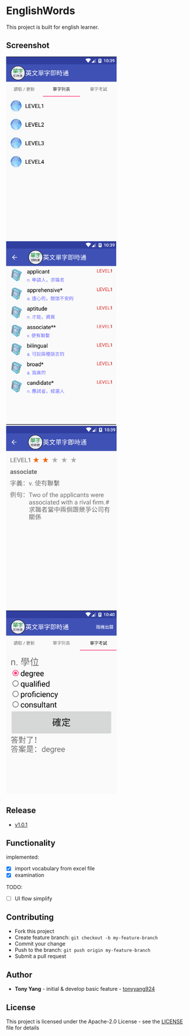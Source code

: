 # EnglishWords

This project is built for english learner.

## Screenshot

<img src="screenshots/1.png" height="500"/>
<img src="screenshots/2.png" height="500"/>

<img src="screenshots/3.png" height="500"/>
<img src="screenshots/4.png" height="500"/>

## Release

* [v1.0.1](https://play.google.com/store/apps/details?id=tw.tonyyang.englishwords)

## Functionality

implemented:

* [x] import vocabulary from excel file
* [x] examination

TODO:

* [ ] UI flow simplify

## Contributing

* Fork this project
* Create feature branch: `git checkout -b my-feature-branch`
* Commit your change
* Push to the branch: `git push origin my-feature-branch`
* Submit a pull request

## Author

* **Tony Yang** - initial & develop basic feature - [tonyyang924](https://github.com/tonyyang924)

## License

This project is licensed under the Apache-2.0 License - see the [LICENSE](LICENSE) file for details